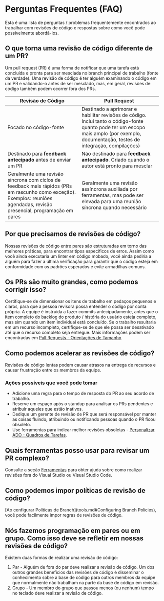 # Perguntas Frequentes (FAQ)

Esta é uma lista de perguntas / problemas frequentemente encontrados ao trabalhar com revisões de código e respostas sobre como você pode possivelmente abordá-los.

## O que torna uma revisão de código diferente de um PR?

Um pull request (PR) é uma forma de notificar que uma tarefa está concluída e pronta para ser mesclada no branch principal de trabalho (fonte da verdade). Uma revisão de código é ter alguém examinando o código em um PR e validando-o antes de ser mesclado, mas, em geral, revisões de código também podem ocorrer fora dos PRs.

| Revisão de Código | Pull Request |
--- | ---
| Focado no código-fonte | Destinado a aprimorar e habilitar revisões de código. Inclui tanto o código-fonte quanto pode ter um escopo mais amplo (por exemplo, documentação, testes de integração, compilações) |
| Destinado para **feedback antecipado** antes de enviar um PR | Não destinado para **feedback antecipado**. Criado quando o autor está pronto para mesclar |
| Geralmente uma revisão síncrona com ciclos de feedback mais rápidos (PRs em rascunho como exceção). Exemplos: reuniões agendadas, revisão presencial, programação em pares | Geralmente uma revisão assíncrona auxiliada por ferramentas, mas pode ser elevada para uma reunião síncrona quando necessário |

## Por que precisamos de revisões de código?

Nossas revisões de código entre pares são estruturadas em torno das melhores práticas, para encontrar tipos específicos de erros. Assim como você ainda executaria um linter em código mobado, você ainda pediria a alguém para fazer a última verificação para garantir que o código esteja em conformidade com os padrões esperados e evite armadilhas comuns.

## Os PRs são muito grandes, como podemos corrigir isso?

Certifique-se de dimensionar os itens de trabalho em pedaços pequenos e claros, para que a pessoa revisora possa entender o código por conta própria. A equipe é instruída a fazer commits antecipadamente, antes que o item completo do backlog do produto / história do usuário esteja completo, mas sim quando um item individual está concluído. Se o trabalho resultaria em um recurso incompleto, certifique-se de que ele possa ser desativado até que o recurso completo seja entregue.
Mais informações podem ser encontradas em [Pull Requests - Orientações de Tamanho](./pull-requests.md#size-guidance).

## Como podemos acelerar as revisões de código?

Revisões de código lentas podem causar atrasos na entrega de recursos e causar frustração entre os membros da equipe.

### Ações possíveis que você pode tomar

- Adicione uma regra para o tempo de resposta do PR ao seu acordo de trabalho.
- Reserve um espaço após o standup para analisar os PRs pendentes e atribuir aqueles que estão inativos.
- Dedique um gerente de revisão de PR que será responsável por manter as coisas fluindo, atribuindo ou notificando pessoas quando o PR ficou obsoleto.
- Use ferramentas para indicar melhor revisões obsoletas - [Personalizar ADO - Quadros de Tarefas](tools.md#task-boards).

## Quais ferramentas posso usar para revisar um PR complexo?

Consulte a seção [Ferramentas](./tools.md) para obter ajuda sobre como realizar revisões fora do Visual Studio ou Visual Studio Code.

## Como podemos impor políticas de revisão de código?

[Ao configurar Políticas de Branch](tools.md#Configuring Branch Policies), você pode facilmente impor regras de revisões de código.

## Nós fazemos programação em pares ou em grupo. Como isso deve se refletir em nossas revisões de código?

Existem duas formas de realizar uma revisão de código:

1. Par - Alguém de fora do par deve realizar a revisão de código. Um dos outros grandes benefícios das revisões de código é disseminar o conhecimento sobre a base de código para outros membros da equipe que normalmente não trabalham na parte da base de código em revisão.
2. Grupo - Um membro do grupo que passou menos (ou nenhum) tempo no teclado deve realizar a revisão de código.
